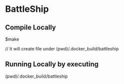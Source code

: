 # BattleShip

## Compile Locally
$make

// It will create file under 
(pwd)/.docker_build/battleship

## Running Locally by executing 
(pwd)/.docker_build/battleship

